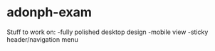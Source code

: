 # adonph-exam

Stuff to work on:
-fully polished desktop design
-mobile view
-sticky header/navigation menu
